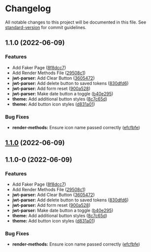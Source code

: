 # Changelog

All notable changes to this project will be documented in this file. See [standard-version](https://github.com/conventional-changelog/standard-version) for commit guidelines.

## 1.1.0 (2022-06-09)


### Features

* Add Faker Page ([8f8dcc7](https://github.com/tkottke90/my-simple-tools/commit/8f8dcc7d8b866eab264254c157fe7a5d7bf28eca))
* Add Render Methods File ([29508c1](https://github.com/tkottke90/my-simple-tools/commit/29508c1ac55c246c537c9a3b067199b273f77694))
* **jwt-parser:** Add Clear Button ([3605472](https://github.com/tkottke90/my-simple-tools/commit/3605472a3919106a291ed5469497c20cf94c06bb))
* **jwt-parser:** Add delete button to saved tokens ([830dfd6](https://github.com/tkottke90/my-simple-tools/commit/830dfd65fa55e6c0b6e98b2f614b4c4472205e49))
* **jwt-parser:** Add form reset ([900a528](https://github.com/tkottke90/my-simple-tools/commit/900a5282f366972baca9f89fc56b88a5216717b1))
* **jwt-parser:** Make date button a toggle ([b40e295](https://github.com/tkottke90/my-simple-tools/commit/b40e29583250ac0094ef87dfb88def4ae969f478))
* **theme:** Add additional button styles ([8c7c65d](https://github.com/tkottke90/my-simple-tools/commit/8c7c65d9bde479896ab4776762b6e2e728f9a6a7))
* **theme:** Add button icon styles ([d831a01](https://github.com/tkottke90/my-simple-tools/commit/d831a01c6db30fb451009897421e951bf453981a))


### Bug Fixes

* **render-methods:** Ensure icon name passed correctly ([efcfbfe](https://github.com/tkottke90/my-simple-tools/commit/efcfbfe25709a1b01ba6958c4713050840e5c021))

## [1.1.0](https://github.com/tkottke90/my-simple-tools/compare/v1.1.0-0...v1.1.0) (2022-06-09)

## 1.1.0-0 (2022-06-09)


### Features

* Add Faker Page ([8f8dcc7](https://github.com/tkottke90/my-simple-tools/commit/8f8dcc7d8b866eab264254c157fe7a5d7bf28eca))
* Add Render Methods File ([29508c1](https://github.com/tkottke90/my-simple-tools/commit/29508c1ac55c246c537c9a3b067199b273f77694))
* **jwt-parser:** Add Clear Button ([3605472](https://github.com/tkottke90/my-simple-tools/commit/3605472a3919106a291ed5469497c20cf94c06bb))
* **jwt-parser:** Add delete button to saved tokens ([830dfd6](https://github.com/tkottke90/my-simple-tools/commit/830dfd65fa55e6c0b6e98b2f614b4c4472205e49))
* **jwt-parser:** Add form reset ([900a528](https://github.com/tkottke90/my-simple-tools/commit/900a5282f366972baca9f89fc56b88a5216717b1))
* **jwt-parser:** Make date button a toggle ([b40e295](https://github.com/tkottke90/my-simple-tools/commit/b40e29583250ac0094ef87dfb88def4ae969f478))
* **theme:** Add additional button styles ([8c7c65d](https://github.com/tkottke90/my-simple-tools/commit/8c7c65d9bde479896ab4776762b6e2e728f9a6a7))
* **theme:** Add button icon styles ([d831a01](https://github.com/tkottke90/my-simple-tools/commit/d831a01c6db30fb451009897421e951bf453981a))


### Bug Fixes

* **render-methods:** Ensure icon name passed correctly ([efcfbfe](https://github.com/tkottke90/my-simple-tools/commit/efcfbfe25709a1b01ba6958c4713050840e5c021))
